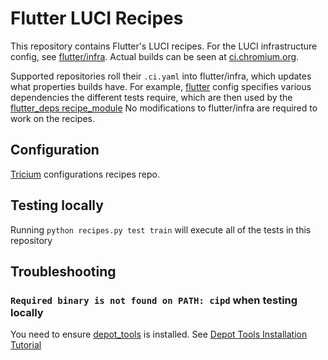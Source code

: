 # Flutter LUCI Recipes

This repository contains Flutter's LUCI recipes. For the LUCI infrastructure
config, see [flutter/infra](https://flutter.googlesource.com/infra). Actual
builds can be seen at [ci.chromium.org](https://ci.chromium.org/p/flutter).

Supported repositories roll their `.ci.yaml` into flutter/infra, which updates
what properties builds have. For example, [flutter](https://github.com/flutter/flutter/blob/master/.ci.yaml)
config specifies various dependencies the different tests require, which are
then used by the [flutter_deps
recipe_module](https://cs.opensource.google/flutter/recipes/+/master:recipe_modules/flutter_deps/api.py)
No modifications to flutter/infra are required to work on the recipes.

## Configuration

[Tricium](https://chromium.googlesource.com/infra/infra/+/master/go/src/infra/tricium/README.md) configurations recipes repo.

## Testing locally

Running `python recipes.py test train` will execute all of the tests in this repository

## Troubleshooting
### `Required binary is not found on PATH: cipd` when testing locally
You need to ensure [depot_tools](https://chromium.googlesource.com/chromium/tools/depot_tools.git) is installed. See [Depot Tools Installation Tutorial](https://commondatastorage.googleapis.com/chrome-infra-docs/flat/depot_tools/docs/html/depot_tools_tutorial.html#_setting_up)
